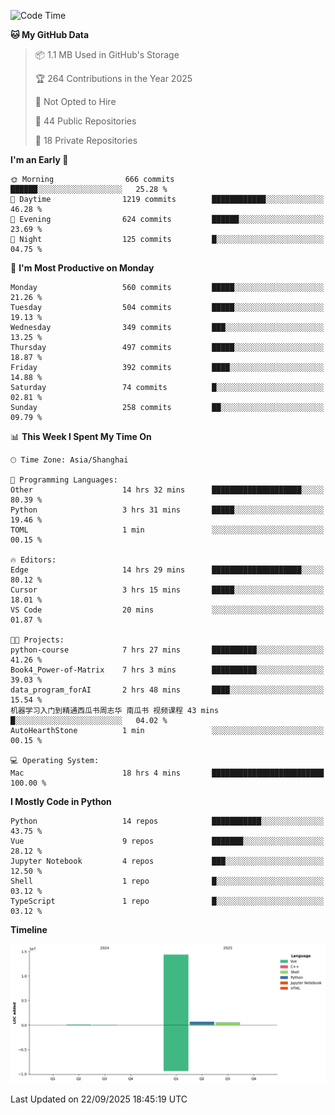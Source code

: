 <!--START_SECTION:waka-->
![Code Time](http://img.shields.io/badge/Code%20Time-719%20hrs%2010%20mins-blue)

**🐱 My GitHub Data** 

> 📦 1.1 MB Used in GitHub's Storage 
 > 
> 🏆 264 Contributions in the Year 2025
 > 
> 🚫 Not Opted to Hire
 > 
> 📜 44 Public Repositories 
 > 
> 🔑 18 Private Repositories 
 > 
**I'm an Early 🐤** 

```text
🌞 Morning                666 commits         ██████░░░░░░░░░░░░░░░░░░░   25.28 % 
🌆 Daytime                1219 commits        ████████████░░░░░░░░░░░░░   46.28 % 
🌃 Evening                624 commits         ██████░░░░░░░░░░░░░░░░░░░   23.69 % 
🌙 Night                  125 commits         █░░░░░░░░░░░░░░░░░░░░░░░░   04.75 % 
```
📅 **I'm Most Productive on Monday** 

```text
Monday                   560 commits         █████░░░░░░░░░░░░░░░░░░░░   21.26 % 
Tuesday                  504 commits         █████░░░░░░░░░░░░░░░░░░░░   19.13 % 
Wednesday                349 commits         ███░░░░░░░░░░░░░░░░░░░░░░   13.25 % 
Thursday                 497 commits         █████░░░░░░░░░░░░░░░░░░░░   18.87 % 
Friday                   392 commits         ████░░░░░░░░░░░░░░░░░░░░░   14.88 % 
Saturday                 74 commits          █░░░░░░░░░░░░░░░░░░░░░░░░   02.81 % 
Sunday                   258 commits         ██░░░░░░░░░░░░░░░░░░░░░░░   09.79 % 
```


📊 **This Week I Spent My Time On** 

```text
🕑︎ Time Zone: Asia/Shanghai

💬 Programming Languages: 
Other                    14 hrs 32 mins      ████████████████████░░░░░   80.39 % 
Python                   3 hrs 31 mins       █████░░░░░░░░░░░░░░░░░░░░   19.46 % 
TOML                     1 min               ░░░░░░░░░░░░░░░░░░░░░░░░░   00.15 % 

🔥 Editors: 
Edge                     14 hrs 29 mins      ████████████████████░░░░░   80.12 % 
Cursor                   3 hrs 15 mins       █████░░░░░░░░░░░░░░░░░░░░   18.01 % 
VS Code                  20 mins             ░░░░░░░░░░░░░░░░░░░░░░░░░   01.87 % 

🐱‍💻 Projects: 
python-course            7 hrs 27 mins       ██████████░░░░░░░░░░░░░░░   41.26 % 
Book4_Power-of-Matrix    7 hrs 3 mins        ██████████░░░░░░░░░░░░░░░   39.03 % 
data_program_forAI       2 hrs 48 mins       ████░░░░░░░░░░░░░░░░░░░░░   15.54 % 
机器学习入门到精通西瓜书周志华 南瓜书 视频课程 43 mins             █░░░░░░░░░░░░░░░░░░░░░░░░   04.02 % 
AutoHearthStone          1 min               ░░░░░░░░░░░░░░░░░░░░░░░░░   00.15 % 

💻 Operating System: 
Mac                      18 hrs 4 mins       █████████████████████████   100.00 % 
```

**I Mostly Code in Python** 

```text
Python                   14 repos            ███████████░░░░░░░░░░░░░░   43.75 % 
Vue                      9 repos             ███████░░░░░░░░░░░░░░░░░░   28.12 % 
Jupyter Notebook         4 repos             ███░░░░░░░░░░░░░░░░░░░░░░   12.50 % 
Shell                    1 repo              █░░░░░░░░░░░░░░░░░░░░░░░░   03.12 % 
TypeScript               1 repo              █░░░░░░░░░░░░░░░░░░░░░░░░   03.12 % 
```



**Timeline**

![Lines of Code chart](https://raw.githubusercontent.com/White1943/White1943/main/assets/bar_graph.png)


 Last Updated on 22/09/2025 18:45:19 UTC
<!--END_SECTION:waka-->
